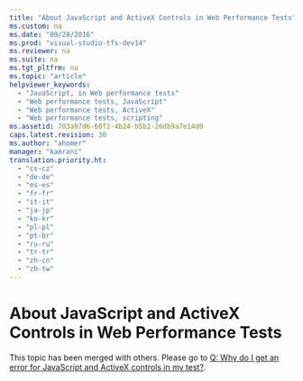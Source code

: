 ```yaml
---
title: "About JavaScript and ActiveX Controls in Web Performance Tests"
ms.custom: na
ms.date: "09/28/2016"
ms.prod: "visual-studio-tfs-dev14"
ms.reviewer: na
ms.suite: na
ms.tgt_pltfrm: na
ms.topic: "article"
helpviewer_keywords: 
  - "JavaScript, in Web performance tests"
  - "Web performance tests, JavaScript"
  - "Web performance tests, ActiveX"
  - "Web performance tests, scripting"
ms.assetid: 703a97d6-60f2-4b24-b5b2-26db9a7e14d0
caps.latest.revision: 30
ms.author: "ahomer"
manager: "kamrani"
translation.priority.ht: 
  - "cs-cz"
  - "de-de"
  - "es-es"
  - "fr-fr"
  - "it-it"
  - "ja-jp"
  - "ko-kr"
  - "pl-pl"
  - "pt-br"
  - "ru-ru"
  - "tr-tr"
  - "zh-cn"
  - "zh-tw"
---
```

# About JavaScript and ActiveX Controls in Web Performance Tests
This topic has been merged with others. Please go to [Q: Why do I get an error for JavaScript and ActiveX controls in my test?](http://msdn.microsoft.com/en-us/bd0a82fd-cec0-4861-bc09-e1b0b2d258ef).